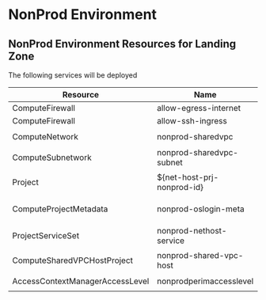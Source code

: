 # NonProd Environment

## NonProd Environment Resources for Landing Zone

The following services will be deployed

| Resource | Name | Location|
| --- | --- |  --- |
| ComputeFirewall | allow-egress-internet | `firewall/firewall.yaml` |
| ComputeFirewall | allow-ssh-ingress | `firewall/firewall.yaml` |
| ComputeNetwork | nonprod-sharedvpc | `network/non-prod-network.yaml` |
| ComputeSubnetwork | nonprod-sharedvpc-subnet | `network/non-prod-network.yaml` |
| Project | ${net-host-prj-nonprod-id} | `projects/network-host/network-host-project.yaml` |
| ComputeProjectMetadata | nonprod-oslogin-meta | `projects/network-host/network-host-project.yaml` |
| ProjectServiceSet | nonprod-nethost-service | `projects/network-host/nonprod-network-host-services.yaml` |
| ComputeSharedVPCHostProject | nonprod-shared-vpc-host | `shared-vpc/shared-vpc.yaml` |
| AccessContextManagerAccessLevel | nonprodperimaccesslevel | `access-policy/access-context-manager.yaml` |